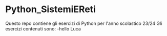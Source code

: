 # Python_SistemiEReti
Questo repo contiene gli esercizi di Python per l'anno scolastico 23/24
Gli esercizi contenuti sono:
-hello Luca
